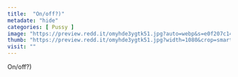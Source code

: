 ```yaml
---
title:  "On/off?)"
metadate: "hide"
categories: [ Pussy ]
image: "https://preview.redd.it/omyhde3ygtk51.jpg?auto=webp&s=e0f207c1449ac9ae6c785e31e65af14a70c463bc"
thumb: "https://preview.redd.it/omyhde3ygtk51.jpg?width=1080&crop=smart&auto=webp&s=fd45c71ac0cab14ffef11015eb8dc8c6c246a674"
visit: ""
---
```

On/off?)
